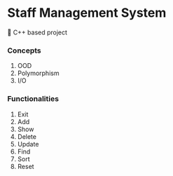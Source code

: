 # Staff Management System

🍉 C++ based project

### Concepts
1. OOD
2. Polymorphism
3. I/O

### Functionalities
1. Exit
2. Add
3. Show
4. Delete
5. Update
6. Find
7. Sort
8. Reset